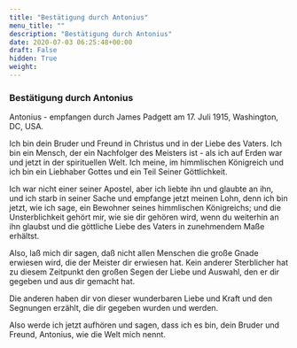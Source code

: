 ```yaml
---
title: "Bestätigung durch Antonius"
menu_title: ""
description: "Bestätigung durch Antonius"
date: 2020-07-03 06:25:48+00:00
draft: False
hidden: True
weight:
---
```

### Bestätigung durch Antonius

Antonius - empfangen durch James Padgett am 17. Juli 1915, Washington, DC, USA.

Ich bin dein Bruder und Freund in Christus und in der Liebe des Vaters. Ich bin ein Mensch, der ein Nachfolger des Meisters ist - als ich auf Erden war und jetzt in der spirituellen Welt. Ich meine, im himmlischen Königreich und ich bin ein Liebhaber Gottes und ein Teil Seiner Göttlichkeit.

Ich war nicht einer seiner Apostel, aber ich liebte ihn und glaubte an ihn, und ich starb in seiner Sache und empfange jetzt meinen Lohn, denn ich bin jetzt, wie ich sage, ein Bewohner seines himmlischen Königreichs; und die Unsterblichkeit gehört mir, wie sie dir gehören wird, wenn du weiterhin an ihn glaubst und die göttliche Liebe des Vaters in zunehmendem Maße erhältst.

Also, laß mich dir sagen, daß nicht allen Menschen die große Gnade erwiesen wird, die der Meister dir erwiesen hat. Kein anderer Sterblicher hat zu diesem Zeitpunkt den großen Segen der Liebe und Auswahl, den er dir gegeben und aus dir gemacht hat.

Die anderen haben dir von dieser wunderbaren Liebe und Kraft und den Segnungen erzählt, die dir gegeben wurden und werden.

Also werde ich jetzt aufhören und sagen, dass ich es bin, dein Bruder und Freund, Antonius, wie die Welt mich nennt.
